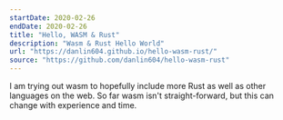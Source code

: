 ```yaml
---
startDate: 2020-02-26
endDate: 2020-02-26
title: "Hello, WASM & Rust"
description: "Wasm & Rust Hello World"
url: "https://danlin604.github.io/hello-wasm-rust/"
source: "https://github.com/danlin604/hello-wasm-rust"
---
```


I am trying out wasm to hopefully include more Rust as well as other languages on the web. So far wasm isn't straight-forward, but this can change with experience and time.
